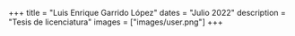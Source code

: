 +++
title = "Luis Enrique Garrido López"
dates = "Julio 2022"
description = "Tesis de licenciatura"
images = ["images/user.png"]
+++
